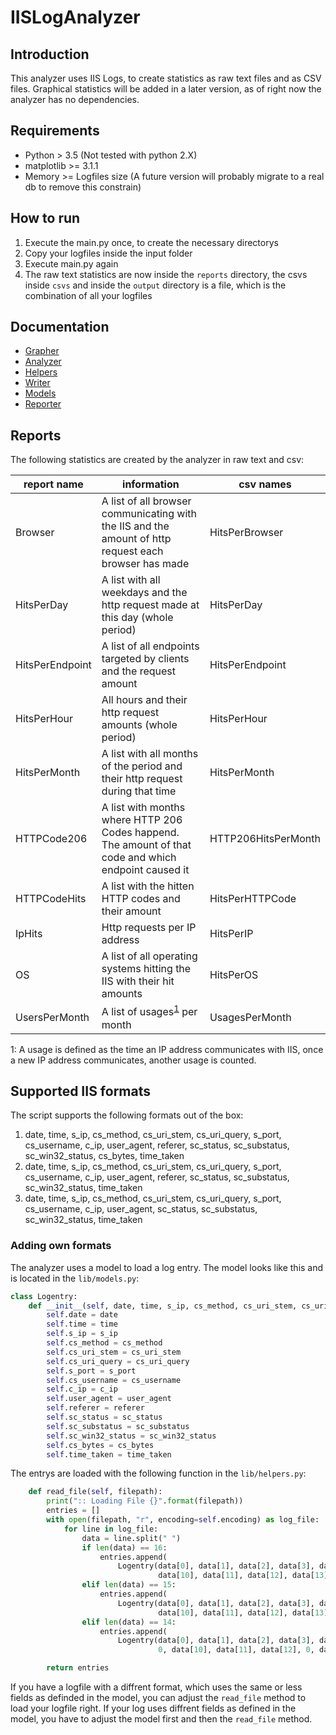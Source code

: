 # IISLogAnalyzer

## Introduction

This analyzer uses IIS Logs, to create statistics as raw text files and as CSV files. Graphical statistics will be added in a later version, as of right now the analyzer has no dependencies.

## Requirements

+ Python > 3.5 (Not tested with python 2.X)
+ matplotlib >= 3.1.1
+ Memory >= Logfiles size (A future version will probably migrate to a real db to remove this constrain)

## How to run

1. Execute the main.py once, to create the necessary directorys
2. Copy your logfiles inside the input folder
3. Execute main.py again
4. The raw text statistics are now inside the `reports` directory, the csvs inside `csvs` and inside the `output` directory is a file, which is the combination of all your logfiles

## Documentation

+ [Grapher](https://supporterino.github.io/IISLogAnalyzer/grapher.html)
+ [Analyzer](https://supporterino.github.io/IISLogAnalyzer/analyzer.html)
+ [Helpers](https://supporterino.github.io/IISLogAnalyzer/helpers.html)
+ [Writer](https://supporterino.github.io/IISLogAnalyzer/writer.html)
+ [Models](https://supporterino.github.io/IISLogAnalyzer/models.html)
+ [Reporter](https://supporterino.github.io/IISLogAnalyzer/reporter.html)

## Reports

The following statistics are created by the analyzer in raw text and csv:

|report name|information|csv names|
|-----------|-----------|---------|
|Browser|A list of all browser communicating with the IIS and the amount of http request each browser has made|HitsPerBrowser|
|HitsPerDay|A list with all weekdays and the http request made at this day (whole period)|HitsPerDay|
|HitsPerEndpoint|A list of all endpoints targeted by clients and the request amount|HitsPerEndpoint|
|HitsPerHour|All hours and their http request amounts (whole period)|HitsPerHour|
|HitsPerMonth|A list with all months of the period and their http request during that time|HitsPerMonth|
|HTTPCode206|A list with months where HTTP 206 Codes happend. The amount of that code and which endpoint caused it|HTTP206HitsPerMonth|
|HTTPCodeHits|A list with the hitten HTTP codes and their amount|HitsPerHTTPCode|
|IpHits|Http requests per IP address|HitsPerIP|
|OS|A list of all operating systems hitting the IIS with their hit amounts|HitsPerOS|
|UsersPerMonth|A list of usages<sup>[1](#myfootnote1)</sup> per month|UsagesPerMonth|

<a name="myfootnote1">1</a>: A usage is defined as the time an IP address communicates with IIS, once a new IP address communicates, another usage is counted.

## Supported IIS formats

The script supports the following formats out of the box:

1. date, time, s_ip, cs_method, cs_uri_stem, cs_uri_query, s_port, cs_username, c_ip, user_agent, referer, sc_status, sc_substatus, sc_win32_status, cs_bytes, time_taken
2. date, time, s_ip, cs_method, cs_uri_stem, cs_uri_query, s_port, cs_username, c_ip, user_agent, referer, sc_status, sc_substatus, sc_win32_status, time_taken
3. date, time, s_ip, cs_method, cs_uri_stem, cs_uri_query, s_port, cs_username, c_ip, user_agent, sc_status, sc_substatus, sc_win32_status, time_taken

### Adding own formats

The analyzer uses a model to load a log entry. The model looks like this and is located in the `lib/models.py`:
```python
class Logentry:
    def __init__(self, date, time, s_ip, cs_method, cs_uri_stem, cs_uri_query, s_port, cs_username, c_ip, user_agent, referer, sc_status, sc_substatus, sc_win32_status, cs_bytes, time_taken):
        self.date = date
        self.time = time
        self.s_ip = s_ip
        self.cs_method = cs_method
        self.cs_uri_stem = cs_uri_stem
        self.cs_uri_query = cs_uri_query
        self.s_port = s_port
        self.cs_username = cs_username
        self.c_ip = c_ip
        self.user_agent = user_agent
        self.referer = referer
        self.sc_status = sc_status
        self.sc_substatus = sc_substatus
        self.sc_win32_status = sc_win32_status
        self.cs_bytes = cs_bytes
        self.time_taken = time_taken
```

The entrys are loaded with the following function in the `lib/helpers.py`:
```python
    def read_file(self, filepath):
        print(":: Loading File {}".format(filepath))
        entries = []
        with open(filepath, "r", encoding=self.encoding) as log_file:
            for line in log_file:
                data = line.split(" ")
                if len(data) == 16:
                    entries.append(
                        Logentry(data[0], data[1], data[2], data[3], data[4], data[5], data[6], data[7], data[8], data[9],
                                 data[10], data[11], data[12], data[13], data[14], data[15]))
                elif len(data) == 15:
                    entries.append(
                        Logentry(data[0], data[1], data[2], data[3], data[4], data[5], data[6], data[7], data[8], data[9],
                                 data[10], data[11], data[12], data[13], 0, data[14]))
                elif len(data) == 14:
                    entries.append(
                        Logentry(data[0], data[1], data[2], data[3], data[4], data[5], data[6], data[7], data[8], data[9],
                                 0, data[10], data[11], data[12], 0, data[13]))

        return entries
```

If you have a logfile with a diffrent format, which uses the same or less fields as definded in the model, you can adjust the `read_file` method to load your logfile right. If your log uses diffrent fields as defined in the model, you have to adjust the model first and then the `read_file` method. 
